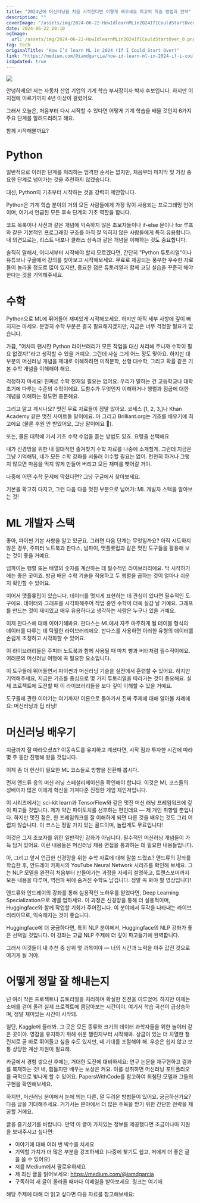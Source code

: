 ```yaml
---
title: "2024년에 머신러닝을 처음 시작한다면 이렇게 배우세요 최고의 학습 방법과 전략"
description: ""
coverImage: "/assets/img/2024-06-22-HowIdlearnMLin2024IfICouldStartOver_0.png"
date: 2024-06-22 20:10
ogImage:
  url: /assets/img/2024-06-22-HowIdlearnMLin2024IfICouldStartOver_0.png
tag: Tech
originalTitle: "How I’d learn ML in 2024 (If I Could Start Over)"
link: "https://medium.com/@iamdgarcia/how-id-learn-ml-in-2024-if-i-could-start-over-105e10f60362"
isUpdated: true
---
```


<img src="/assets/img/2024-06-22-HowIdlearnMLin2024IfICouldStartOver_0.png" />

안녕하세요! 저는 자동차 산업 기업의 기계 학습 부서장이자 박사 후보입니다. 하지만 이 지점에 이르기까지 4년 이상이 걸렸어요.

그래서 오늘은, 처음부터 다시 시작할 수 있다면 어떻게 기계 학습을 배울 것인지 6가지 주요 단계를 알려드리려고 해요.

함께 시작해볼까요?

<div class="content-ad"></div>

# Python

일반적으로 이러한 단계를 처리하는 엄격한 순서는 없지만, 처음부터 마지막 및 가장 중요한 단계로 넘어가는 것을 추천하지 않겠습니다.

대신, Python의 기초부터 시작하는 것을 강력히 제안합니다.

Python은 기계 학습 분야의 거의 모든 사람들에게 가장 많이 사용되는 프로그래밍 언어이며, 여기서 언급된 모든 후속 단계의 기초 역할을 합니다.

<div class="content-ad"></div>

코드 목록이나 사전과 같은 개념에 익숙하지 않은 초보자들이나 if-else 문이나 for 루프와 같은 기본적인 프로그래밍 구조를 아직 잘 익히지 않은 사람들에게 특히 유용합니다. 내 의견으로는, 리스트 내포나 클래스 상속과 같은 개념을 이해하는 것도 중요합니다.

솔직히 말해서, 어디서부터 시작해야 할지 모르겠다면, 간단히 "Python 튜토리얼"이나 유튜브나 구글에서 강의를 찾아보고 시작해보세요. 무료로 제공되는 풍부한 우수한 자료들이 놀라울 정도로 많이 있지만, 중요한 점은 튜토리얼과 함께 코딩 실습을 꾸준히 해야 한다는 것을 기억해주세요.

# 수학

Python으로 ML에 뛰어들어 재미있게 시작해보세요. 하지만 아직 세부 사항에 깊이 빠지지는 마세요. 분명히 수학 부분은 결국 필요해지겠지만, 지금은 너무 걱정할 필요가 없습니다.

<div class="content-ad"></div>

가끔, "어차피 팬시한 Python 라이브러리가 모든 작업을 대신 처리해 주니까 수학이 필요 없겠지!"라고 생각할 수 있을 거예요. 그런데 사실 그게 어느 정도 맞아요. 하지만 대부분의 머신러닝 개념을 제대로 이해하려면 미적분학, 선형 대수학, 그리고 확률 같은 기본 수학 개념을 이해해야 해요.

걱정하지 마세요! 진짜로 수학 천재일 필요는 없어요. 우리가 말하는 건 고등학교나 대학 초기에 다루는 수준의 수학이에요. 도함수가 무엇인지 이해하거나 행렬과 점곱에 대한 개념을 이해하는 정도면 충분해요.

그리고 알고 계시나요? 멋진 무료 자료들이 정말 많아요. 코세스 [1, 2, 3,]나 Khan Academy 같은 멋진 사이트들 말이에요. 아 그리고 Brilliant.org는 기초를 배우기에 최고에요 (물론 후원 안 받았어요, 그냥 말이에요 🥲).

또는, 물론 대학에 가서 기초 수학 수업을 듣는 방법도 있죠. 요령을 선택해요.

<div class="content-ad"></div>

내가 신경망을 위한 내 절대적인 즐겨찾기 수학 자료를 나중에 소개할게. 그런데 지금은 그냥 기억해둬, 네가 모든 수학 강좌를 서둘러 이수할 필요는 없어. 천천히 하거나 그렇지 않으면 마음을 먹지 않게 만들어 버리고 모든 재미를 뺏어갈 거야.

나중에 어떤 수학 문제에 막혔다면? 그냥 구글에서 찾아보세요.

기본을 확고히 다지고, 그런 다음 다음 멋진 부분으로 넘어가: ML 개발자 스택을 알아보는 것!

# ML 개발자 스택

<div class="content-ad"></div>

좋아, 파이썬 기본 사항을 알고 있군요. 그러면 다음 단계는 무엇일까요? 아직 시도하지 않은 경우, 주피터 노트북과 판다스, 넘파이, 맷플롯립과 같은 멋진 도구들을 활용해 보는 것이 좋을 거예요.

넘파이는 행렬 또는 배열의 숫자를 계산하는 데 필수적인 라이브러리에요. 막 시작하기에는 좋은 곳이죠. 방금 배운 수학 기술을 적용하고 두 행렬을 곱하는 것이 얼마나 쉬운지 확인할 수 있어요.

이어서 맷플롯립이 있습니다. 데이터를 멋지게 표현하는 데 관심이 있다면 필수적인 도구에요. 데이터와 그래프를 시각화해주어 작업 중인 수학이 더욱 실감 날 거예요. 그래프를 만드는 것이 재미있고 매우 유용하다고 생각하는 사람은 누구나 있을 거예요.

이제 판다스에 대해 이야기해봐요. 판다스는 ML에서 자주 마주하게 될 테이블 형식의 데이터를 다루는 데 탁월한 라이브러리에요. 판다스를 사용하면 이러한 유형의 데이터를 손쉽게 조정하고 시각화할 수 있어요.

<div class="content-ad"></div>

이 라이브러리들은 주피터 노트북과 함께 사용될 때 마치 빵과 버터처럼 필수적이에요. 여러분의 머신러닝 여행에 꼭 필요한 요소입니다.

이 도구들에 뛰어들면서 파이썬과 머신러닝 기술을 실전에서 훈련할 수 있어요. 하지만 기억해주세요, 지금은 기초를 중심으로 몇 가지 튜토리얼을 따라가는 것이 중요해요. 실제 프로젝트에 도전할 때 이 라이브러리들을 보다 깊이 이해할 수 있을 거예요.

도구들에 관한 이야기는 여기까지! 이론으로 돌아가서 진짜 주제에 대해 알아볼 차례에요: 머신러닝과 딥 러닝!

# 머신러닝 배우기

<div class="content-ad"></div>

지금까지 잘 따라오셨죠? 이동속도를 유지하고 계셨다면, 시작 점과 투자한 시간에 따라 몇 주 동안 진행해 왔을 것입니다.

이제 좀 더 헌신이 필요한 ML 코스들로 방향을 전환해 봅시다.

먼저 앤드류 응의 머신 러닝 스페셜리제이션을 확인해야 합니다. 이것은 ML 코스들의 성배이자 많은 이에게 혁신을 가져다준 진정한 게임 체인저입니다.

이 시리즈에서는 sci-kit learn과 TensorFlow와 같은 멋진 머신 러닝 프레임워크에 깊이 파고들 것입니다. 제가 약간 파이토치를 선호하는 편인데요 — 제 개인 취향일 뿐입니다. 하지만 멋진 점은, 한 프레임워크를 잘 이해하게 되면 다른 것을 배우는 것도 그리 어렵지 않습니다. 이 코스는 정말 가치 있는 골드이며, 놀랍게도 무료입니다!

<div class="content-ad"></div>

이것은 그저 초보자를 위한 일반적인 강좌가 아닙니다. 필수적인 머신러닝 개념들이 가득 담겨 있어요. 이런 내용들은 머신러닝 채용 면접을 통과하는 데 필요한 내용들입니다.

아, 그리고 앞서 언급한 신경망을 위한 수학 자료에 대해 말씀 드렸죠? 앤드류의 강좌를 학습한 후, 안드레이 카파시의 YouTube Neural Network 시리즈를 확인해 보세요. 그는 NLP 모델을 완전히 처음부터 만들어가는 과정을 자세히 설명하고, 트랜스포머까지 모든 내용을 다루며, 역전파 뒤에 숨겨진 수학도 남깁니다. 정말 꼭 봐야 할 영상입니다!

앤드류와 안드레이의 강좌를 통해 실용적인 노하우를 얻었다면, Deep Learning Specialization으로 레벨 업하세요. 이 과정은 신경망을 통해 더 실용적이며, Huggingface와 함께 작업할 기회가 주어집니다. 이 분야에서 두각을 나타내는 라이브러리이므로, 익숙해지는 것이 좋습니다.

Huggingface에 더 궁금하다면, 특히 NLP 분야에서, Huggingface의 NLP 강좌가 좋은 선택일 것입니다. 이 강좌는 고급 NLP 주제에 더 깊이 파고들기에 완벽합니다.

<div class="content-ad"></div>

그래서 이것들이 내 추천 중 상위 몇 과목이야 — 너의 시간과 노력을 아주 값진 것으로 여기게 될 거야.

# 어떻게 정말 잘 해내는지

넌 여러 작은 프로젝트나 튜토리얼을 처리하며 확실한 진전을 이루었어. 하지만 이제는 소매를 걷어 올려 실제 프로젝트에 몸담아보는 시간이야. 여기서 학습 곡선이 급상승하며, 정말 재미있는 시간이 시작돼.

일단, Kaggle에 들러봐. 그 곳은 모든 종류와 크기의 데이터 과학자들을 위한 놀이터 같은 곳이야. 영감을 유지하기 위해 쉬운 챌린지부터 시작해봐. 상금이 있는 더 치열한 챌린지로 곧 바로 뛰어들고 싶을 수도 있지만, 네 기대를 조절해야 해. 우승은 쉽지 않고 보통 상당한 계산 자원이 필요해.

<div class="content-ad"></div>

카글에서 경험 쌓으신 후에는, 거대한 도전에 대비하세요: 연구 논문을 재구현하고 결과를 복제하는 것! 네, 힘들지만 배우는 보상은 커요. 이를 성취하면 머신러닝 포트폴리오를 극적으로 빛나게 할 수 있어요. PapersWithCode를 참고하여 최첨단 모델과 그들의 구현을 확인해보세요.

하지만, 머신러닝 분야에서 눈에 띄는 다른, 덜 두려운 방법들이 있어요. 궁금하신가요? 다음 글을 기대해주세요. 거기서는 분야에서 더 많은 주목을 받기 위한 간단한 전략을 제공할 거에요.

글을 즐기셨기를 바랍니다. 만약 이 글이 가치있는 정보를 제공했다면 조금이나마 지원을 보내주시고 싶다면:

- 이야기에 대해 여러 번 박수를 치세요
- 기억할 가치가 더 많은 부분을 강조하세요 (나중에 찾기도 쉽고, 저에게 더 좋은 글을 쓸 수 있어요)
- 저를 Medium에서 팔로우하세요
- 제 최신 글을 읽어보세요: https://medium.com/@iamdgarcia
- 구독하여 새 글이 올라올 때마다 이메일을 받아보세요. 링크는 여기에

<div class="content-ad"></div>

해당 주제에 대해 더 읽고 싶다면 다음 자료를 참고해보세요:
